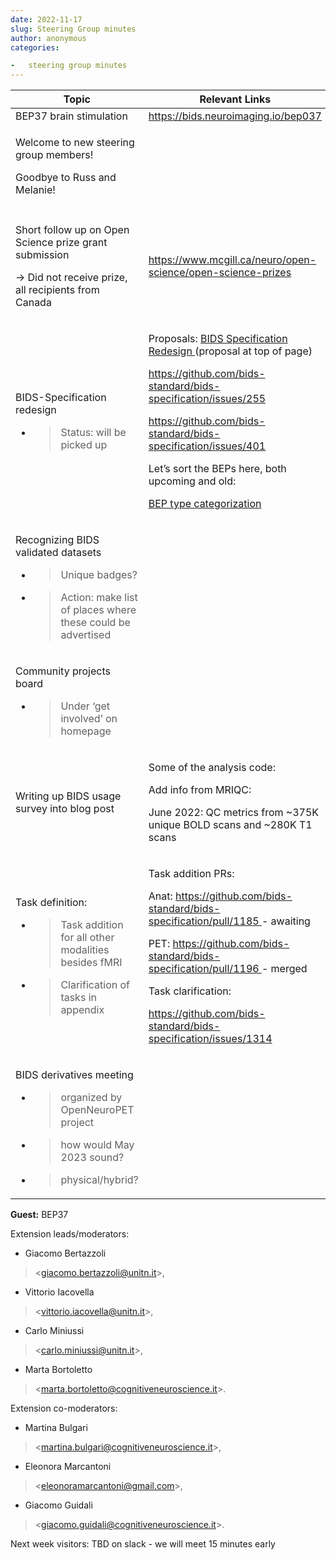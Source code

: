 ```yaml
---
date: 2022-11-17
slug: Steering Group minutes
author: anonymous
categories:

-   steering group minutes
---
```


<!-- more -->

<table>
 <thead>
  <tr class="header">
   <th>
    <strong>
     Topic
    </strong>
   </th>
   <th>
    <strong>
     Relevant Links
    </strong>
   </th>
  </tr>
 </thead>
 <tbody>
  <tr class="odd">
   <td>
    BEP37 brain stimulation
   </td>
   <td>
    <a href="https://bids.neuroimaging.io/bep037">
     <span class="underline">
      https://bids.neuroimaging.io/bep037
     </span>
    </a>
   </td>
  </tr>
  <tr class="even">
   <td>
    <p>
     Welcome to new steering group members!
    </p>
    <p>
     Goodbye to Russ and Melanie!
    </p>
   </td>
   <td>
   </td>
  </tr>
  <tr class="odd">
   <td>
   </td>
   <td>
   </td>
  </tr>
  <tr class="even">
   <td>
    <p>
     Short follow up on Open Science prize grant submission
    </p>
    <p>
     -&gt; Did not receive prize, all recipients from Canada
    </p>
   </td>
   <td>
    <a href="https://www.mcgill.ca/neuro/open-science/open-science-prizes">
     <span class="underline">
      https://www.mcgill.ca/neuro/open-science/open-science-prizes
     </span>
    </a>
   </td>
  </tr>
  <tr class="odd">
   <td>
    <p>
     BIDS-Specification redesign
    </p>
    <ul>
     <li>
      <blockquote>
       <p>
        Status: will be picked up
       </p>
      </blockquote>
     </li>
    </ul>
   </td>
   <td>
    <p>
     Proposals:
     <a href="https://docs.google.com/document/d/163z77Des9IAgZWnqhHWDJOfD3Q4uL0BAIp-Qfs-CAHQ/edit?usp=sharing">
      <span class="underline">
       BIDS Specification Redesign
      </span>
     </a>
     (proposal at top of page)
    </p>
    <p>
     <a href="https://github.com/bids-standard/bids-specification/issues/255">
      <span class="underline">
       https://github.com/bids-standard/bids-specification/issues/255
      </span>
     </a>
    </p>
    <p>
     <a href="https://github.com/bids-standard/bids-specification/issues/401">
      <span class="underline">
       https://github.com/bids-standard/bids-specification/issues/401
      </span>
     </a>
    </p>
    <p>
     Let’s sort the BEPs here, both upcoming and old:
    </p>
    <p>
     <a href="https://docs.google.com/spreadsheets/d/1im1AmDfEBRtFOtQlv_atUtOH8xyiEmL_QsstKKQ6_eE/edit?usp=sharing">
      <span class="underline">
       BEP type categorization
      </span>
     </a>
    </p>
   </td>
  </tr>
  <tr class="even">
   <td>
    <p>
     Recognizing BIDS validated datasets
    </p>
    <ul>
     <li>
      <blockquote>
       <p>
        Unique badges?
       </p>
      </blockquote>
     </li>
     <li>
      <blockquote>
       <p>
        Action: make list of places where these could be advertised
       </p>
      </blockquote>
     </li>
    </ul>
   </td>
   <td>
   </td>
  </tr>
  <tr class="odd">
   <td>
    <p>
     Community projects board
    </p>
    <ul>
     <li>
      <blockquote>
       <p>
        Under ‘get involved’ on homepage
       </p>
      </blockquote>
     </li>
    </ul>
   </td>
   <td>
   </td>
  </tr>
  <tr class="even">
   <td>
    Writing up BIDS usage survey into blog post
   </td>
   <td>
    <p>
     Some of the analysis code:
    </p>
    <p>
     Add info from MRIQC:
    </p>
    <p>
     June 2022: QC metrics from ~375K unique BOLD scans and ~280K T1 scans
    </p>
   </td>
  </tr>
  <tr class="odd">
   <td>
    <p>
     Task definition:
    </p>
    <ul>
     <li>
      <blockquote>
       <p>
        Task addition for all other modalities besides fMRI
       </p>
      </blockquote>
     </li>
     <li>
      <blockquote>
       <p>
        Clarification of tasks in appendix
       </p>
      </blockquote>
     </li>
    </ul>
   </td>
   <td>
    <p>
     Task addition PRs:
    </p>
    <p>
     Anat:
     <a href="https://github.com/bids-standard/bids-specification/pull/1185">
      <span class="underline">
       https://github.com/bids-standard/bids-specification/pull/1185
      </span>
     </a>
     - awaiting
    </p>
    <p>
     PET:
     <a href="https://github.com/bids-standard/bids-specification/pull/1196">
      <span class="underline">
       https://github.com/bids-standard/bids-specification/pull/1196
      </span>
     </a>
     - merged
    </p>
    <p>
     Task clarification:
    </p>
    <p>
     <a href="https://github.com/bids-standard/bids-specification/issues/1314">
      <span class="underline">
       https://github.com/bids-standard/bids-specification/issues/1314
      </span>
     </a>
    </p>
   </td>
  </tr>
  <tr class="even">
   <td>
    <p>
     BIDS derivatives meeting
    </p>
    <ul>
     <li>
      <blockquote>
       <p>
        organized by OpenNeuroPET project
       </p>
      </blockquote>
     </li>
     <li>
      <blockquote>
       <p>
        how would May 2023 sound?
       </p>
      </blockquote>
     </li>
     <li>
      <blockquote>
       <p>
        physical/hybrid?
       </p>
      </blockquote>
     </li>
    </ul>
   </td>
   <td>
   </td>
  </tr>
 </tbody>
</table>

**Guest:** BEP37

Extension leads/moderators:

-   Giacomo Bertazzoli

> \<[giacomo.bertazzoli\@unitn.it](mailto:giacomo.bertazzoli@unitn.it)\>,

-   Vittorio Iacovella

> \<[vittorio.iacovella\@unitn.it](mailto:vittorio.iacovella@unitn.it)\>,

-   Carlo Miniussi

> \<[carlo.miniussi\@unitn.it](mailto:carlo.miniussi@unitn.it)\>,

-   Marta Bortoletto
  > \<[marta.bortoletto\@cognitiveneuroscience.it](mailto:marta.bortoletto@cognitiveneuroscience.it)\>.

Extension co-moderators:

-   Martina Bulgari

> \<[martina.bulgari\@cognitiveneuroscience.it](mailto:martina.bulgari@cognitiveneuroscience.it)\>,

-   Eleonora Marcantoni

> \<[eleonoramarcantoni\@gmail.com](mailto:eleonoramarcantoni@gmail.com)\>,

-   Giacomo Guidali
  > \<[giacomo.guidali\@cognitiveneuroscience.it](mailto:giacomo.guidali@cognitiveneuroscience.it)\>.

Next week visitors: TBD on slack - we will meet 15 minutes early
